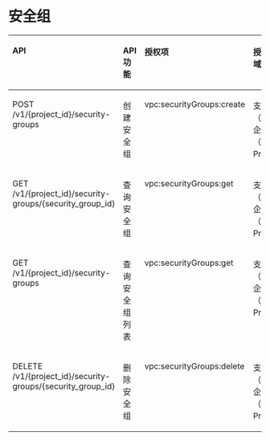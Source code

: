 # 安全组<a name="ZH-CN_TOPIC_0201534183"></a>

<a name="table127217439395"></a>
<table><thead align="left"><tr id="row3757114311393"><th class="cellrowborder" valign="top" width="36%" id="mcps1.1.5.1.1"><p id="p16757164323917"><a name="p16757164323917"></a><a name="p16757164323917"></a>API</p>
</th>
<th class="cellrowborder" valign="top" width="12%" id="mcps1.1.5.1.2"><p id="p612618713010"><a name="p612618713010"></a><a name="p612618713010"></a>API功能</p>
</th>
<th class="cellrowborder" valign="top" width="19%" id="mcps1.1.5.1.3"><p id="p575717435398"><a name="p575717435398"></a><a name="p575717435398"></a>授权项</p>
</th>
<th class="cellrowborder" valign="top" width="33%" id="mcps1.1.5.1.4"><p id="p1366363695811"><a name="p1366363695811"></a><a name="p1366363695811"></a>授权项作用域</p>
</th>
</tr>
</thead>
<tbody><tr id="row475754333912"><td class="cellrowborder" valign="top" width="36%" headers="mcps1.1.5.1.1 "><p id="p12757143203913"><a name="p12757143203913"></a><a name="p12757143203913"></a>POST /v1/{project_id}/security-groups</p>
</td>
<td class="cellrowborder" valign="top" width="12%" headers="mcps1.1.5.1.2 "><p id="p61261475013"><a name="p61261475013"></a><a name="p61261475013"></a>创建安全组</p>
</td>
<td class="cellrowborder" valign="top" width="19%" headers="mcps1.1.5.1.3 "><p id="p1391450143917"><a name="p1391450143917"></a><a name="p1391450143917"></a>vpc:securityGroups:create</p>
</td>
<td class="cellrowborder" valign="top" width="33%" headers="mcps1.1.5.1.4 "><p id="p107185052510"><a name="p107185052510"></a><a name="p107185052510"></a>支持：项目（Project）、企业项目（Enterprise Project）</p>
</td>
</tr>
<tr id="row14757144317398"><td class="cellrowborder" valign="top" width="36%" headers="mcps1.1.5.1.1 "><p id="p19757243113915"><a name="p19757243113915"></a><a name="p19757243113915"></a>GET /v1/{project_id}/security-groups/{security_group_id}</p>
</td>
<td class="cellrowborder" valign="top" width="12%" headers="mcps1.1.5.1.2 "><p id="p1212614710015"><a name="p1212614710015"></a><a name="p1212614710015"></a>查询安全组</p>
</td>
<td class="cellrowborder" valign="top" width="19%" headers="mcps1.1.5.1.3 "><p id="p108251851153916"><a name="p108251851153916"></a><a name="p108251851153916"></a>vpc:securityGroups:get</p>
</td>
<td class="cellrowborder" valign="top" width="33%" headers="mcps1.1.5.1.4 "><p id="p117181501259"><a name="p117181501259"></a><a name="p117181501259"></a>支持：项目（Project）、企业项目（Enterprise Project）</p>
</td>
</tr>
<tr id="row1975744313399"><td class="cellrowborder" valign="top" width="36%" headers="mcps1.1.5.1.1 "><p id="p3757134393913"><a name="p3757134393913"></a><a name="p3757134393913"></a>GET /v1/{project_id}/security-groups</p>
</td>
<td class="cellrowborder" valign="top" width="12%" headers="mcps1.1.5.1.2 "><p id="p111266710018"><a name="p111266710018"></a><a name="p111266710018"></a>查询安全组列表</p>
</td>
<td class="cellrowborder" valign="top" width="19%" headers="mcps1.1.5.1.3 "><p id="p125905318398"><a name="p125905318398"></a><a name="p125905318398"></a>vpc:securityGroups:get</p>
</td>
<td class="cellrowborder" valign="top" width="33%" headers="mcps1.1.5.1.4 "><p id="p1719903254"><a name="p1719903254"></a><a name="p1719903254"></a>支持：项目（Project）、企业项目（Enterprise Project）</p>
</td>
</tr>
<tr id="row192911722404"><td class="cellrowborder" valign="top" width="36%" headers="mcps1.1.5.1.1 "><p id="p61961146134010"><a name="p61961146134010"></a><a name="p61961146134010"></a>DELETE /v1/{project_id}/security-groups/{security_group_id}</p>
</td>
<td class="cellrowborder" valign="top" width="12%" headers="mcps1.1.5.1.2 "><p id="p71966469403"><a name="p71966469403"></a><a name="p71966469403"></a>删除安全组</p>
</td>
<td class="cellrowborder" valign="top" width="19%" headers="mcps1.1.5.1.3 "><p id="p15196104617401"><a name="p15196104617401"></a><a name="p15196104617401"></a>vpc:securityGroups:delete</p>
</td>
<td class="cellrowborder" valign="top" width="33%" headers="mcps1.1.5.1.4 "><p id="p13598052174017"><a name="p13598052174017"></a><a name="p13598052174017"></a>支持：项目（Project）、企业项目（Enterprise Project）</p>
</td>
</tr>
</tbody>
</table>

